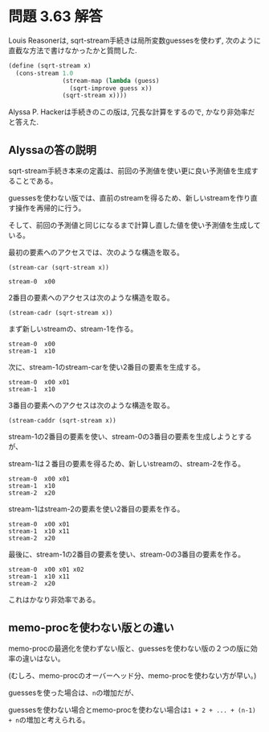 # 問題 3.63 解答

Louis Reasonerは, sqrt-stream手続きは局所変数guessesを使わず, 次のように直截な方法で書けなかったかと質問した.

```scheme
(define (sqrt-stream x)
  (cons-stream 1.0
               (stream-map (lambda (guess)
                 (sqrt-improve guess x))
               (sqrt-stream x))))
```

Alyssa P. Hackerは手続きのこの版は, 冗長な計算をするので, かなり非効率だと答えた.

## Alyssaの答の説明

sqrt-stream手続き本来の定義は、前回の予測値を使い更に良い予測値を生成することである。

guessesを使わない版では、直前のstreamを得るため、新しいstreamを作り直す操作を再帰的に行う。

そして、前回の予測値と同じになるまで計算し直した値を使い予測値を生成している。

最初の要素へのアクセスでは、次のような構造を取る。

```
(stream-car (sqrt-stream x))
```

```
stream-0  x00
```

2番目の要素へのアクセスは次のような構造を取る。

```
(stream-cadr (sqrt-stream x))
```

まず新しいstreamの、stream-1を作る。

```
stream-0  x00
stream-1  x10
```

次に、stream-1のstream-carを使い2番目の要素を生成する。

```
stream-0  x00 x01
stream-1  x10
```

3番目の要素へのアクセスは次のような構造を取る。

```
(stream-caddr (sqrt-stream x))
```

stream-1の2番目の要素を使い、stream-0の3番目の要素を生成しようとするが、

stream-1は２番目の要素を得るため、新しいstreamの、stream-2を作る。

```
stream-0  x00 x01
stream-1  x10
stream-2  x20
```

stream-1はstream-2の要素を使い2番目の要素を作る。

```
stream-0  x00 x01
stream-1  x10 x11
stream-2  x20
```

最後に、stream-1の2番目の要素を使い、stream-0の3番目の要素を作る。

```
stream-0  x00 x01 x02
stream-1  x10 x11
stream-2  x20
```

これはかなり非効率である。

## memo-procを使わない版との違い

memo-procの最適化を使わずない版と、guessesを使わない版の２つの版に効率の違いはない。

(むしろ、memo-procのオーバーヘッド分、memo-procを使わない方が早い。)

guessesを使った場合は、`n`の増加だが、

guessesを使わない場合とmemo-procを使わない場合は`1 + 2 + ... + (n-1) + n`の増加と考えられる。
